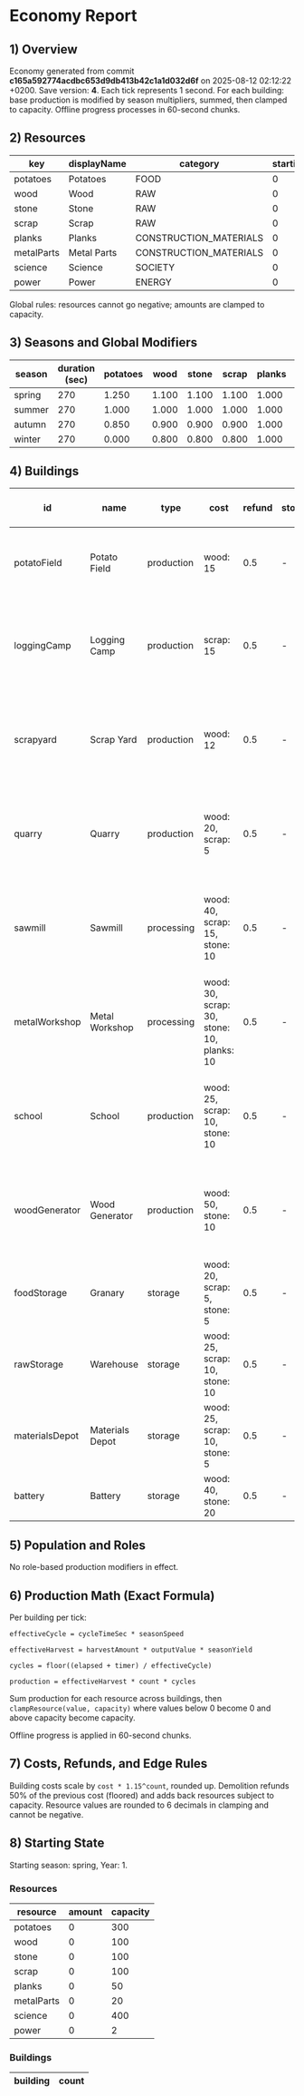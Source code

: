 # Economy Report

## 1) Overview
Economy generated from commit **c165a592774acdbc653d9db413b42c1a1d032d6f** on 2025-08-12 02:12:22 +0200. Save version: **4**.
Each tick represents 1 second. For each building: base production is modified by season multipliers, summed, then clamped to capacity. Offline progress processes in 60-second chunks.

## 2) Resources
| key | displayName | category | startingAmount | startingCapacity | unit |
| - | - | - | - | - | - |
| potatoes | Potatoes | FOOD | 0 | 300 |  |
| wood | Wood | RAW | 0 | 100 |  |
| stone | Stone | RAW | 0 | 100 |  |
| scrap | Scrap | RAW | 0 | 100 |  |
| planks | Planks | CONSTRUCTION_MATERIALS | 0 | 50 |  |
| metalParts | Metal Parts | CONSTRUCTION_MATERIALS | 0 | 20 |  |
| science | Science | SOCIETY | 0 | 400 |  |
| power | Power | ENERGY | 0 | 2 |  |

Global rules: resources cannot go negative; amounts are clamped to capacity.

## 3) Seasons and Global Modifiers
| season | duration (sec) | potatoes | wood | stone | scrap | planks | metalParts | science | power |
| - | - | - | - | - | - | - | - | - | - |
| spring | 270 | 1.250 | 1.100 | 1.100 | 1.100 | 1.000 | 1.000 | 1.000 | 1.000 |
| summer | 270 | 1.000 | 1.000 | 1.000 | 1.000 | 1.000 | 1.000 | 1.000 | 1.000 |
| autumn | 270 | 0.850 | 0.900 | 0.900 | 0.900 | 1.000 | 1.000 | 1.000 | 1.000 |
| winter | 270 | 0.000 | 0.800 | 0.800 | 0.800 | 1.000 | 1.000 | 1.000 | 1.000 |

## 4) Buildings
| id | name | type | cost | refund | storage | base prod/s | inputs per sec | season mults |
| - | - | - | - | - | - | - | - | - |
| potatoField | Potato Field | production | wood: 15 | 0.5 | - | potatoes: 0.375 | - | spring: 1.25, summer: 1, autumn: 0.85 |
| loggingCamp | Logging Camp | production | scrap: 15 | 0.5 | - | wood: 0.2 | - | spring: 1.1, summer: 1, autumn: 0.9, winter: 0.8 |
| scrapyard | Scrap Yard | production | wood: 12 | 0.5 | - | scrap: 0.06 | - | spring: 1.1, summer: 1, autumn: 0.9, winter: 0.8 |
| quarry | Quarry | production | wood: 20, scrap: 5 | 0.5 | - | stone: 0.08 | - | spring: 1.1, summer: 1, autumn: 0.9, winter: 0.8 |
| sawmill | Sawmill | processing | wood: 40, scrap: 15, stone: 10 | 0.5 | - | planks: 0.5 | wood: 1 | spring: 1, summer: 1, autumn: 1, winter: 1 |
| metalWorkshop | Metal Workshop | processing | wood: 30, scrap: 30, stone: 10, planks: 10 | 0.5 | - | metalParts: 0.4 | scrap: 1 | spring: 1, summer: 1, autumn: 1, winter: 1 |
| school | School | production | wood: 25, scrap: 10, stone: 10 | 0.5 | - | science: 0.5 | - | spring: 1, summer: 1, autumn: 1, winter: 1 |
| woodGenerator | Wood Generator | production | wood: 50, stone: 10 | 0.5 | - | power: 1 | wood: 0.3 | spring: 1, summer: 1, autumn: 1, winter: 1 |
| foodStorage | Granary | storage | wood: 20, scrap: 5, stone: 5 | 0.5 | - | - | - | - |
| rawStorage | Warehouse | storage | wood: 25, scrap: 10, stone: 10 | 0.5 | - | - | - | - |
| materialsDepot | Materials Depot | storage | wood: 25, scrap: 10, stone: 5 | 0.5 | - | - | - | - |
| battery | Battery | storage | wood: 40, stone: 20 | 0.5 | - | - | - | - |

## 5) Population and Roles
No role-based production modifiers in effect.

## 6) Production Math (Exact Formula)
Per building per tick:

`effectiveCycle = cycleTimeSec * seasonSpeed`

`effectiveHarvest = harvestAmount * outputValue * seasonYield`

`cycles = floor((elapsed + timer) / effectiveCycle)`

`production = effectiveHarvest * count * cycles`

Sum production for each resource across buildings, then `clampResource(value, capacity)` where values below 0 become 0 and above capacity become capacity.

Offline progress is applied in 60-second chunks.

## 7) Costs, Refunds, and Edge Rules
Building costs scale by `cost * 1.15^count`, rounded up. Demolition refunds 50% of the previous cost (floored) and adds back resources subject to capacity. Resource values are rounded to 6 decimals in clamping and cannot be negative.

## 8) Starting State
Starting season: spring, Year: 1.

### Resources
| resource | amount | capacity |
| - | - | - |
| potatoes | 0 | 300 |
| wood | 0 | 100 |
| stone | 0 | 100 |
| scrap | 0 | 100 |
| planks | 0 | 50 |
| metalParts | 0 | 20 |
| science | 0 | 400 |
| power | 0 | 2 |

### Buildings
| building | count |
| - | - |

